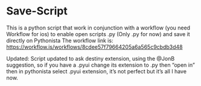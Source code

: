 # Save-Script
This is a python script that work in conjunction with a workflow (you need Workflow for ios) to enable open scripts .py (Only .py for now) and save it directly on Pythonista
The workflow link is: https://workflow.is/workflows/8cdee57f79664205a6a565c9cbdb3d48

Updated: Script updated to ask destiny extension, using the @JonB suggestion, so if you have a .pyui change its extension to .py then “open in” then in pythonista select .pyui extension, it’s not perfect but it’s all I have now.
